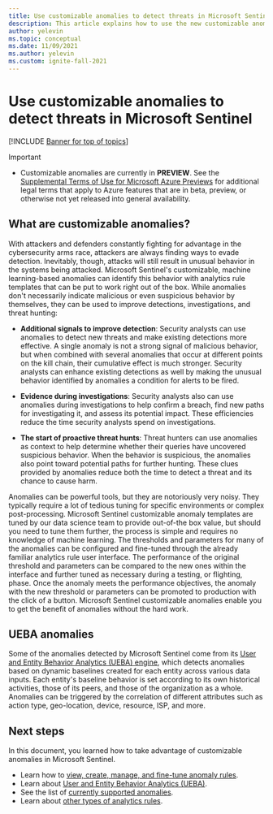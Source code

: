 ```yaml
---
title: Use customizable anomalies to detect threats in Microsoft Sentinel | Microsoft Docs
description: This article explains how to use the new customizable anomaly detection capabilities in Microsoft Sentinel.
author: yelevin
ms.topic: conceptual
ms.date: 11/09/2021
ms.author: yelevin
ms.custom: ignite-fall-2021
---
```


# Use customizable anomalies to detect threats in Microsoft Sentinel

[!INCLUDE [Banner for top of topics](./includes/banner.md)]

> [!IMPORTANT]
>
> - Customizable anomalies are currently in **PREVIEW**. See the [Supplemental Terms of Use for Microsoft Azure Previews](https://azure.microsoft.com/support/legal/preview-supplemental-terms/) for additional legal terms that apply to Azure features that are in beta, preview, or otherwise not yet released into general availability.

## What are customizable anomalies?

With attackers and defenders constantly fighting for advantage in the cybersecurity arms race, attackers are always finding ways to evade detection. Inevitably, though, attacks will still result in unusual behavior in the systems being attacked. Microsoft Sentinel's customizable, machine learning-based anomalies can identify this behavior with analytics rule templates that can be put to work right out of the box. While anomalies don't necessarily indicate malicious or even suspicious behavior by themselves, they can be used to improve detections, investigations, and threat hunting:

- **Additional signals to improve detection**: Security analysts can use anomalies to detect new threats and make existing detections more effective. A single anomaly is not a strong signal of malicious behavior, but when combined with several anomalies that occur at different points on the kill chain, their cumulative effect is much stronger. Security analysts can enhance existing detections as well by making the unusual behavior identified by anomalies a condition for alerts to be fired.

- **Evidence during investigations**: Security analysts also can use anomalies during investigations to help confirm a breach, find new paths for investigating it, and assess its potential impact. These efficiencies reduce the time security analysts spend on investigations.

- **The start of proactive threat hunts**: Threat hunters can use anomalies as context to help determine whether their queries have uncovered suspicious behavior. When the behavior is suspicious, the anomalies also point toward potential paths for further hunting. These clues provided by anomalies reduce both the time to detect a threat and its chance to cause harm.

Anomalies can be powerful tools, but they are notoriously very noisy. They typically require a lot of tedious tuning for specific environments or complex post-processing. Microsoft Sentinel customizable anomaly templates are tuned by our data science team to provide out-of-the box value, but should you need to tune them further, the process is simple and requires no knowledge of machine learning. The thresholds and parameters for many of the anomalies can be configured and fine-tuned through the already familiar analytics rule user interface. The performance of the original threshold and parameters can be compared to the new ones within the interface and further tuned as necessary during a testing, or flighting, phase. Once the anomaly meets the performance objectives, the anomaly with the new threshold or parameters can be promoted to production with the click of a button. Microsoft Sentinel customizable anomalies enable you to get the benefit of anomalies without the hard work.

## UEBA anomalies

Some of the anomalies detected by Microsoft Sentinel come from its [User and Entity Behavior Analytics (UEBA) engine](identify-threats-with-entity-behavior-analytics.md), which detects anomalies based on dynamic baselines created for each entity across various data inputs. Each entity's baseline behavior is set according to its own historical activities, those of its peers, and those of the organization as a whole. Anomalies can be triggered by the correlation of different attributes such as action type, geo-location, device, resource, ISP, and more.

## Next steps

In this document, you learned how to take advantage of customizable anomalies in Microsoft Sentinel.

- Learn how to [view, create, manage, and fine-tune anomaly rules](work-with-anomaly-rules.md).
- Learn about [User and Entity Behavior Analytics (UEBA)](identify-threats-with-entity-behavior-analytics.md).
- See the list of [currently supported anomalies](anomalies-reference.md).
- Learn about [other types of analytics rules](detect-threats-built-in.md).
